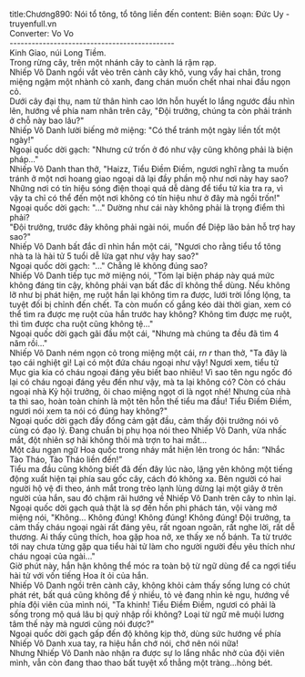 title:Chương890: Nói tổ tông, tổ tông liền đến
content:
Biên soạn: Đức Uy - truyenfull.vn<br>Converter: Vo Vo<br>---------------------------------------------<br>Kinh Giao, núi Long Tiềm.<br>Trong rừng cây, trên một nhánh cây to cành lá rậm rạp.<br>Nhiếp Vô Danh ngồi vắt vẻo trên cành cây khô, vung vẩy hai chân, trong miệng ngậm một nhành cỏ xanh, đang chán muốn chết nhai nhai đầu ngọn cỏ.<br>Dưới cây đại thụ, nam tử thân hình cao lớn hỗn huyết lo lắng ngước đầu nhìn lên, hướng về phía nam nhân trên cây, "Đội trưởng, chúng ta còn phải tránh ở chỗ này bao lâu?"<br>Nhiếp Vô Danh lười biếng mở miệng: "Có thể tránh một ngày liền tốt một ngày!"<br>Ngoại quốc dời gạch: "Nhưng cứ trốn ở đó như vậy cũng không phải là biện pháp..."<br>Nhiếp Vô Danh than thở, "Haizz, Tiểu Điềm Điềm, ngươi nghĩ rằng ta muốn tránh ở một nơi hoang giao ngoại dã lại đầy phần mộ như nơi này hay sao? Những nơi có tín hiệu sóng điện thoại quá dễ dàng để tiểu tử kia tra ra, vì vậy ta chỉ có thể đến một nơi không có tín hiệu như ở đây mà ngồi trốn!"<br>Ngoại quốc dời gạch: "..." Dường như cái này không phải là trọng điểm thì phải?<br>"Đội trưởng, trước đây không phải ngài nói, muốn để Diệp lão bản hỗ trợ hay sao?"<br>Nhiếp Vô Danh bất đắc dĩ nhìn hắn một cái, "Ngươi cho rằng tiểu tổ tông nhà ta là hài tử 5 tuổi dễ lừa gạt như vậy hay sao?"<br>Ngoại quốc dời gạch: "..." Chẳng lẽ không đúng sao?<br>Nhiếp Vô Danh tiếp tục mở miệng nói, "Tóm lại biện pháp này quá mức không đáng tin cậy, không phải vạn bất đắc dĩ không thể dùng. Nếu không lỡ như bị phát hiện, mẹ ruột hắn lại không tìm ra được, lưới trời lồng lộng, ta tuyệt đối bị chỉnh đến chết. Ta còn muốn cố gắng kéo dài thời gian, xem có thể tìm ra được mẹ ruột của hắn trước hay không? Không tìm được mẹ ruột, thì tìm được cha ruột cũng không tệ…"<br>Ngoại quốc dời gạch gãi đầu một cái, "Nhưng mà chúng ta đều đã tìm 4 năm rồi..."<br>Nhiếp Vô Danh ném ngọn cỏ trong miệng một cái, r*n r* than thở, "Ta đây là tạo cái nghiệt gì! Lại có một đứa cháu ngoại như vậy! Ngươi xem, tiểu tử Mục gia kia có cháu ngoại đáng yêu biết bao nhiêu! Vì sao tên ngu ngốc đó lại có cháu ngoại đáng yêu đến như vậy, mà ta lại không có? Còn có cháu ngoại nhà Kỷ hội trưởng, ôi chao miệng ngọt ơi là ngọt nhé! Nhưng của nhà ta thì sao, hoàn toàn chính là một tên hỗn thế tiểu ma đầu! Tiểu Điềm Điềm, ngươi nói xem ta nói có đúng hay không?"<br>Ngoại quốc dời gạch đầy đồng cảm gật đầu, cảm thấy đội trưởng nói vô cùng có đạo lý. Đang chuẩn bị phụ họa nói theo Nhiếp Vô Danh, vừa nhấc mắt, đột nhiên sợ hãi không thôi mà trợn to hai mắt...<br>Một câu ngạn ngữ Hoa quốc trong nháy mắt hiện lên trong óc hắn: “Nhắc Tào Tháo, Tào Tháo liền đến!”<br>Tiểu ma đầu cũng không biết đã đến đây lúc nào, lặng yên không một tiếng động xuất hiện tại phía sau gốc cây, cách đó không xa. Bên người có hai người hộ vệ đi theo, ánh mắt trong trẻo lạnh lùng dừng lại một giây ở trên người của hắn, sau đó chậm rãi hướng về Nhiếp Vô Danh trên cây to nhìn lại.<br>Ngoại quốc dời gạch quả thật là sợ đến hồn phi phách tán, vội vàng mở miệng nói, "Không... Không đúng! Không đúng! Không đúng! Đội trưởng, ta cảm thấy cháu ngoại ngài rất đáng yêu, rất ngoan ngoãn, rất nghe lời, rất dễ thương. Ai thấy cũng thích, hoa gặp hoa nở, xe thấy xe nổ bánh. Ta từ trước tới nay chưa từng gặp qua tiểu hài tử làm cho người người đều yêu thích như cháu ngoại của ngài..."<br>Giờ phút này, hắn hận không thể móc ra toàn bộ từ ngữ dùng để ca ngợi tiểu hài tử với vốn tiếng Hoa ít ỏi của hắn.<br>Nhiếp Vô Danh ngồi trên cành cây, không khỏi cảm thấy sống lưng có chút phát rét, bất quá cũng không để ý nhiều, tỏ vẻ đang nhìn kẻ ngu, hướng về phía đội viên của mình nói, "Ta khinh! Tiểu Điềm Điềm, ngươi có phải là sống trong mộ quá lâu bị quỷ nhập rồi không? Loại từ ngữ mê muội lương tâm thế này mà ngươi cũng nói được?"<br>Ngoại quốc dời gạch gấp đến độ không kịp thở, dùng sức hướng về phía Nhiếp Vô Danh xua tay, ra hiệu hắn chớ nói, chớ nên nói nữa!<br>Nhưng Nhiếp Vô Danh nào nhận ra được sự lo lắng nhắc nhở của đội viên mình, vẫn còn đang thao thao bất tuyệt xổ thẳng một tràng…hỏng bét.